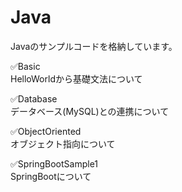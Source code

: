 # Java

Javaのサンプルコードを格納しています。


✅Basic<br>
HelloWorldから基礎文法について

✅Database<br>
データベース(MySQL)との連携について

✅ObjectOriented<br>
オブジェクト指向について

✅SpringBootSample1<br>
SpringBootについて

